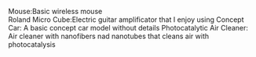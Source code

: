 Mouse:Basic wireless mouse	
Roland Micro Cube:Electric guitar amplificator that I enjoy using
Concept Car: A basic concept car model without details
Photocatalytic Air Cleaner: Air cleaner with nanofibers nad nanotubes that cleans air with photocatalysis
